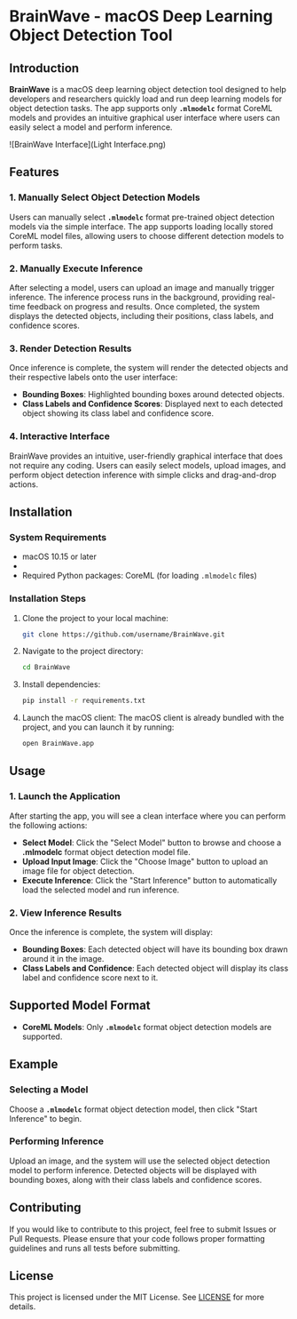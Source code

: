 # BrainWave - macOS Deep Learning Object Detection Tool

## Introduction

**BrainWave** is a macOS deep learning object detection tool designed to help developers and researchers quickly load and run deep learning models for object detection tasks. The app supports only **`.mlmodelc`** format CoreML models and provides an intuitive graphical user interface where users can easily select a model and perform inference.

![BrainWave Interface](Light Interface.png)

## Features

### 1. Manually Select Object Detection Models

Users can manually select **`.mlmodelc`** format pre-trained object detection models via the simple interface. The app supports loading locally stored CoreML model files, allowing users to choose different detection models to perform tasks.

### 2. Manually Execute Inference

After selecting a model, users can upload an image and manually trigger inference. The inference process runs in the background, providing real-time feedback on progress and results. Once completed, the system displays the detected objects, including their positions, class labels, and confidence scores.

### 3. Render Detection Results

Once inference is complete, the system will render the detected objects and their respective labels onto the user interface:
- **Bounding Boxes**: Highlighted bounding boxes around detected objects.
- **Class Labels and Confidence Scores**: Displayed next to each detected object showing its class label and confidence score.

### 4. Interactive Interface

BrainWave provides an intuitive, user-friendly graphical interface that does not require any coding. Users can easily select models, upload images, and perform object detection inference with simple clicks and drag-and-drop actions.

## Installation

### System Requirements

- macOS 10.15 or later
- 
- Required Python packages: CoreML (for loading `.mlmodelc` files)

### Installation Steps

1. Clone the project to your local machine:
   ```bash
   git clone https://github.com/username/BrainWave.git
   ```

2. Navigate to the project directory:
   ```bash
   cd BrainWave
   ```

3. Install dependencies:
   ```bash
   pip install -r requirements.txt
   ```

4. Launch the macOS client:
   The macOS client is already bundled with the project, and you can launch it by running:
   ```bash
   open BrainWave.app
   ```

## Usage

### 1. Launch the Application

After starting the app, you will see a clean interface where you can perform the following actions:

- **Select Model**: Click the "Select Model" button to browse and choose a **.mlmodelc** format object detection model file.
- **Upload Input Image**: Click the "Choose Image" button to upload an image file for object detection.
- **Execute Inference**: Click the "Start Inference" button to automatically load the selected model and run inference.

### 2. View Inference Results

Once the inference is complete, the system will display:
- **Bounding Boxes**: Each detected object will have its bounding box drawn around it in the image.
- **Class Labels and Confidence**: Each detected object will display its class label and confidence score next to it.

## Supported Model Format

- **CoreML Models**: Only **`.mlmodelc`** format object detection models are supported.

## Example

### Selecting a Model

Choose a **`.mlmodelc`** format object detection model, then click "Start Inference" to begin.

### Performing Inference

Upload an image, and the system will use the selected object detection model to perform inference. Detected objects will be displayed with bounding boxes, along with their class labels and confidence scores.

## Contributing

If you would like to contribute to this project, feel free to submit Issues or Pull Requests. Please ensure that your code follows proper formatting guidelines and runs all tests before submitting.

## License

This project is licensed under the MIT License. See [LICENSE](LICENSE) for more details.
